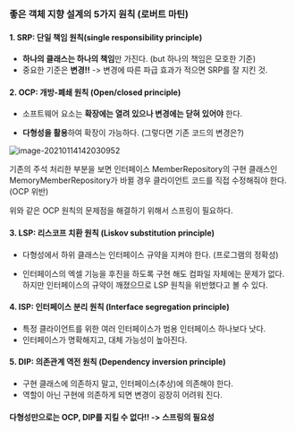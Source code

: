 ### **좋은 객체 지향 설계의** **5가지 원칙 (로버트 마틴)**



#### 1. SRP: 단일 책임 원칙(single responsibility principle)

- **하나의 클래스는 하나의 책임**만 가진다. (but 하나의 책임은 모호한 기준)
- 중요한 기준은 **변경!!** -> 변경에 따른 파급 효과가 적으면 SRP를 잘 지킨 것.



#### 2. OCP: 개방-폐쇄 원칙 (Open/closed principle)

- 소프트웨어 요소는 **확장에는 열려 있으나 변경에는 닫혀 있어야** 한다.

- **다형성을 활용**하여 확장이 가능하다. (그렇다면 기존 코드의 변경은?)

![image-20210114142030952](/Users/sungblee/Downloads/TyporaImage/image-20210114142030952.png)

기존의 주석 처리한 부분을 보면 인터페이스 MemberRepository의 구현 클래스인 MemoryMemberRepository가 바뀔 경우 클라이언트 코드를 직접 수정해줘야 한다. (OCP 위반)

위와 같은 OCP 원칙의 문제점을 해결하기 위해서 스프링이 필요하다.



#### 3. LSP: 리스코프 치환 원칙 (Liskov substitution principle)

- 다형성에서 하위 클래스는 인터페이스 규약을 지켜야 한다. (프로그램의 정확성)

- 인터페이스의 엑셀 기능을 후진을 하도록 구현 해도 컴파일 자체에는 문제가 없다. 하지만 인터페이스의 규약이 깨졌으므로 LSP 원칙을 위반했다고 볼 수 있다.

  

#### 4. ISP: 인터페이스 분리 원칙 (Interface segregation principle)

- 특정 클라이언트를 위한 여러 인터페이스가 범용 인터페이스 하나보다 낫다.
- 인터페이스가 명확해지고, 대체 가능성이 높아진다.



#### 5. DIP: 의존관계 역전 원칙 (Dependency inversion principle)

- 구현 클래스에 의존하지 말고, 인터페이스(추상)에 의존해야 한다.
- 역할이 아닌 구현에 의존하게 되면 변경이 굉장히 어려워 진다.



#### 다형성만으로는 OCP, DIP를 지킬 수 없다!! -> 스프링의 필요성